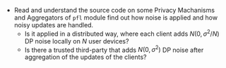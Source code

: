 - Read and understand the source code on some Privacy Machanisms and Aggregators of `pfl` module find out how noise is applied and how noisy updates are handled.
    - Is it applied in a distributed way, where each client adds $N(0,\sigma^2 / N)$ DP noise locally on $N$ user devices?
    - Is there a trusted third-party that adds $N(0, \sigma^2)$ DP noise after aggregation of the updates of the clients?